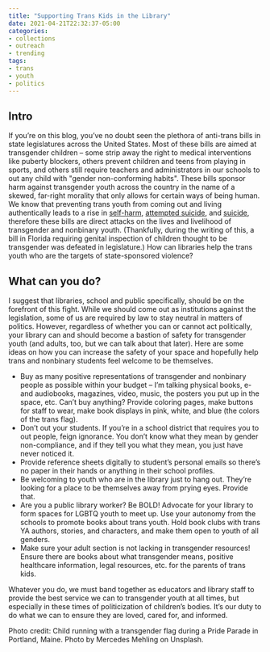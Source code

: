```yaml
---
title: "Supporting Trans Kids in the Library"
date: 2021-04-21T22:32:37-05:00
categories:
- collections
- outreach
- trending
tags:
- trans
- youth
- politics
---
```


## Intro
If you’re on this blog, you’ve no doubt seen the plethora of anti-trans bills in state legislatures across the United States. Most of these bills are aimed at transgender children – some strip away the right to medical interventions like puberty blockers, others prevent children and teens from playing in sports, and others still require teachers and administrators in our schools to out any child with "gender non-conforming habits". These bills sponsor harm against transgender youth across the country in the name of a skewed, far-right morality that only allows for certain ways of being human. We know that preventing trans youth from coming out and living authentically leads to a rise in [self-harm](https://www.mentalhealthtoday.co.uk/transgender-youths-who-self-harm-perspectives-from-those-seeking-support), [attempted suicide](https://www.hrc.org/news/new-study-reveals-shocking-rates-of-attempted-suicide-among-trans-adolescen), and [suicide](https://www.ncbi.nlm.nih.gov/pmc/articles/PMC7317390/), therefore these bills are direct attacks on the lives and livelihood of transgender and nonbinary youth. (Thankfully, during the writing of this, a bill in Florida requiring genital inspection of children thought to be transgender was defeated in legislature.) How can libraries help the trans youth who are the targets of state-sponsored violence?

## What can you do?
I suggest that libraries, school and public specifically, should be on the forefront of this fight. While we should come out as institutions against the legislation, some of us are required by law to stay neutral in matters of politics. However, regardless of whether you can or cannot act politically, your library can and should become a bastion of safety for transgender youth (and adults, too, but we can talk about that later). Here are some ideas on how you can increase the safety of your space and hopefully help trans and nonbinary students feel welcome to be themselves.

* Buy as many positive representations of transgender and nonbinary people as possible within your budget – I’m talking physical books, e- and audiobooks, magazines, video, music, the posters you put up in the space, etc. Can’t buy anything? Provide coloring pages, make buttons for staff to wear, make book displays in pink, white, and blue (the colors of the trans flag).
* Don’t out your students. If you’re in a school district that requires you to out people, feign ignorance. You don’t know what they mean by gender non-compliance, and if they tell you what they mean, you just have never noticed it.
* Provide reference sheets digitally to student’s personal emails so there’s no paper in their hands or anything in their school profiles.
* Be welcoming to youth who are in the library just to hang out. They’re looking for a place to be themselves away from prying eyes. Provide that.
* Are you a public library worker? Be BOLD! Advocate for your library to form spaces for LGBTQ youth to meet up. Use your autonomy from the schools to promote books about trans youth. Hold book clubs with trans YA authors, stories, and characters, and make them open to youth of all genders.
* Make sure your adult section is not lacking in transgender resources! Ensure there are books about what transgender means, positive healthcare information, legal resources, etc. for the parents of trans kids.

Whatever you do, we must band together as educators and library staff to provide the best service we can to transgender youth at all times, but especially in these times of politicization of children’s bodies. It’s our duty to do what we can to ensure they are loved, cared for, and informed.

Photo credit: Child running with a transgender flag during a Pride Parade in Portland, Maine. Photo by Mercedes Mehling on Unsplash.